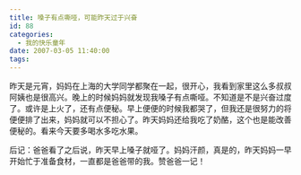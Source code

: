 ```yaml
---
title: 嗓子有点嘶哑，可能昨天过于兴奋
id: 88
categories:
  - 我的快乐童年
date: 2007-03-05 11:40:00
tags:
---
```


昨天是元宵，妈妈在上海的大学同学都聚在一起，很开心，我看到家里这么多叔叔阿姨也是很高兴。晚上的时候妈妈就发现我嗓子有点嘶哑。不知道是不是兴奋过度了。或许是上火了，还有点便秘。早上便便的时候我都哭了，但我还是很努力的将便便排了出来，妈妈就可以不担心了。昨天妈妈还给我吃了奶酪，这个也是能改善便秘的。看来今天要多喝水多吃水果。

<div class="item-body">
<div class="item-content">

后记：爸爸看了之后说，昨天早上嗓子就哑了。妈妈汗颜，真是的，昨天妈妈一早开始忙于准备食材，一直都是爸爸带的我。赞爸爸一记！

</div>
</div>